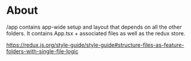 # About

/app contains app-wide setup and layout that depends on all the other folders.
It contains App.tsx + associated files as well as the redux store.

https://redux.js.org/style-guide/style-guide#structure-files-as-feature-folders-with-single-file-logic
